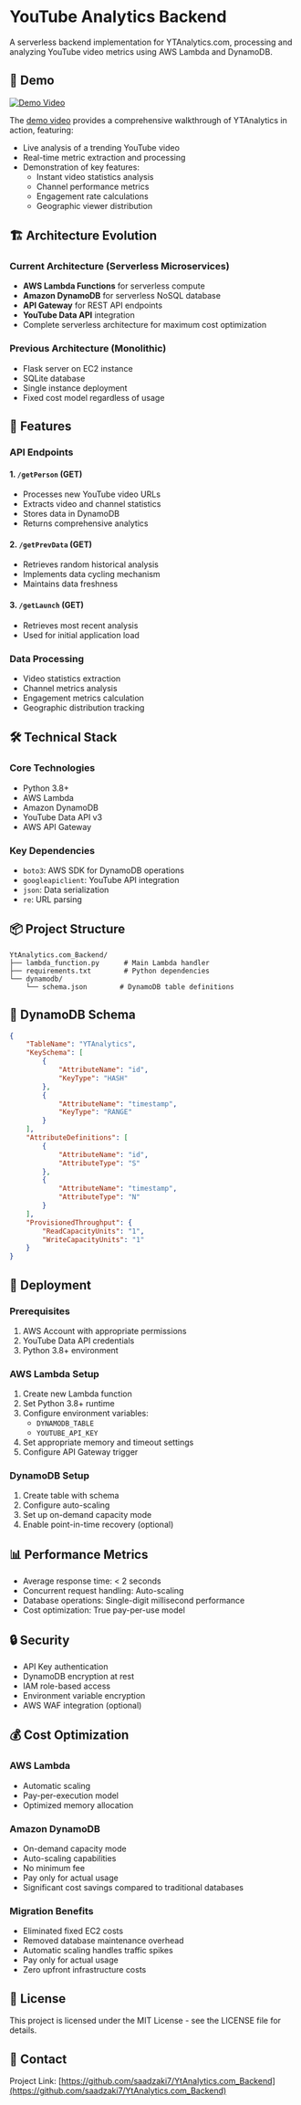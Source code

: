 # YouTube Analytics Backend

A serverless backend implementation for YTAnalytics.com, processing and analyzing YouTube video metrics using AWS Lambda and DynamoDB.


## 🎥 Demo 
[![Demo Video](https://img.shields.io/badge/Watch%20Demo-red?style=for-the-badge&logo=youtube)](https://www.youtube.com/watch?v=hoaRQoU7iuE)

The [demo video](https://www.youtube.com/watch?v=hoaRQoU7iuE) provides a comprehensive walkthrough of YTAnalytics in action, featuring:
- Live analysis of a trending YouTube video
- Real-time metric extraction and processing
- Demonstration of key features:
  - Instant video statistics analysis
  - Channel performance metrics
  - Engagement rate calculations
  - Geographic viewer distribution


## 🏗️ Architecture Evolution

### Current Architecture (Serverless Microservices)
- **AWS Lambda Functions** for serverless compute
- **Amazon DynamoDB** for serverless NoSQL database
- **API Gateway** for REST API endpoints
- **YouTube Data API** integration
- Complete serverless architecture for maximum cost optimization

### Previous Architecture (Monolithic)
- Flask server on EC2 instance
- SQLite database
- Single instance deployment
- Fixed cost model regardless of usage

## 🚀 Features

### API Endpoints

#### 1. `/getPerson` (GET)
- Processes new YouTube video URLs
- Extracts video and channel statistics
- Stores data in DynamoDB
- Returns comprehensive analytics

#### 2. `/getPrevData` (GET)
- Retrieves random historical analysis
- Implements data cycling mechanism
- Maintains data freshness

#### 3. `/getLaunch` (GET)
- Retrieves most recent analysis
- Used for initial application load

### Data Processing
- Video statistics extraction
- Channel metrics analysis
- Engagement metrics calculation
- Geographic distribution tracking

## 🛠️ Technical Stack

### Core Technologies
- Python 3.8+
- AWS Lambda
- Amazon DynamoDB
- YouTube Data API v3
- AWS API Gateway

### Key Dependencies
- `boto3`: AWS SDK for DynamoDB operations
- `googleapiclient`: YouTube API integration
- `json`: Data serialization
- `re`: URL parsing

## 📦 Project Structure

```
YtAnalytics.com_Backend/
├── lambda_function.py      # Main Lambda handler
├── requirements.txt        # Python dependencies
└── dynamodb/
    └── schema.json        # DynamoDB table definitions
```

## 🔧 DynamoDB Schema

```json
{
    "TableName": "YTAnalytics",
    "KeySchema": [
        {
            "AttributeName": "id",
            "KeyType": "HASH"
        },
        {
            "AttributeName": "timestamp",
            "KeyType": "RANGE"
        }
    ],
    "AttributeDefinitions": [
        {
            "AttributeName": "id",
            "AttributeType": "S"
        },
        {
            "AttributeName": "timestamp",
            "AttributeType": "N"
        }
    ],
    "ProvisionedThroughput": {
        "ReadCapacityUnits": "1",
        "WriteCapacityUnits": "1"
    }
}
```

## 🚀 Deployment

### Prerequisites
1. AWS Account with appropriate permissions
2. YouTube Data API credentials
3. Python 3.8+ environment

### AWS Lambda Setup
1. Create new Lambda function
2. Set Python 3.8+ runtime
3. Configure environment variables:
   - `DYNAMODB_TABLE`
   - `YOUTUBE_API_KEY`
4. Set appropriate memory and timeout settings
5. Configure API Gateway trigger

### DynamoDB Setup
1. Create table with schema
2. Configure auto-scaling
3. Set up on-demand capacity mode
4. Enable point-in-time recovery (optional)

## 📊 Performance Metrics

- Average response time: < 2 seconds
- Concurrent request handling: Auto-scaling
- Database operations: Single-digit millisecond performance
- Cost optimization: True pay-per-use model

## 🔒 Security

- API Key authentication
- DynamoDB encryption at rest
- IAM role-based access
- Environment variable encryption
- AWS WAF integration (optional)

## 💰 Cost Optimization

### AWS Lambda
- Automatic scaling
- Pay-per-execution model
- Optimized memory allocation

### Amazon DynamoDB
- On-demand capacity mode
- Auto-scaling capabilities
- No minimum fee
- Pay only for actual usage
- Significant cost savings compared to traditional databases

### Migration Benefits
- Eliminated fixed EC2 costs
- Removed database maintenance overhead
- Automatic scaling handles traffic spikes
- Pay only for actual usage
- Zero upfront infrastructure costs


## 📝 License

This project is licensed under the MIT License - see the LICENSE file for details.

## 📧 Contact

Project Link: [https://github.com/saadzaki7/YtAnalytics.com_Backend](https://github.com/saadzaki7/YtAnalytics.com_Backend)

